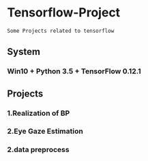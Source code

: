 # Tensorflow-Project
    Some Projects related to tensorflow
    
## System 
### Win10 + Python 3.5 + TensorFlow 0.12.1

## Projects
### 1.Realization of BP
### 2.Eye Gaze Estimation
### 2.data preprocess

